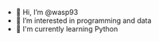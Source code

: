 - 👋 Hi, I’m @wasp93
- 👀 I’m interested in programming and data
- 🌱 I'm currently learning Python

<!---
wasp93/wasp93 is a ✨ special ✨ repository because its `README.md` (this file) appears on your GitHub profile.
You can click the Preview link to take a look at your changes.
--->
